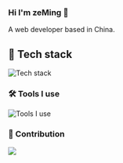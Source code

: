 ### Hi I'm zeMing 👋

A web developer based in China.

## 🔭 Tech stack

![Tech stack](https://skillicons.dev/icons?i=nodejs,js,ts,react,vue,pinia)

### 🛠 Tools I use

![Tools I use](https://skillicons.dev/icons?i=vscode,pnpm,vite,git,github,discord)

### 🚀 Contribution

<picture>
  <source
    srcset="https://github-readme-stats.vercel.app/api?username=zeMingGit&show_icons=true&theme=dark"
    media="(prefers-color-scheme: dark)"
  />
  <source
    srcset="https://github-readme-stats.vercel.app/api?username=zeMingGit&show_icons=true"
    media="(prefers-color-scheme: light), (prefers-color-scheme: no-preference)"
  />
  <img src="https://github-readme-stats.vercel.app/api?username=zeMingGit&show_icons=true"/>
</picture>

